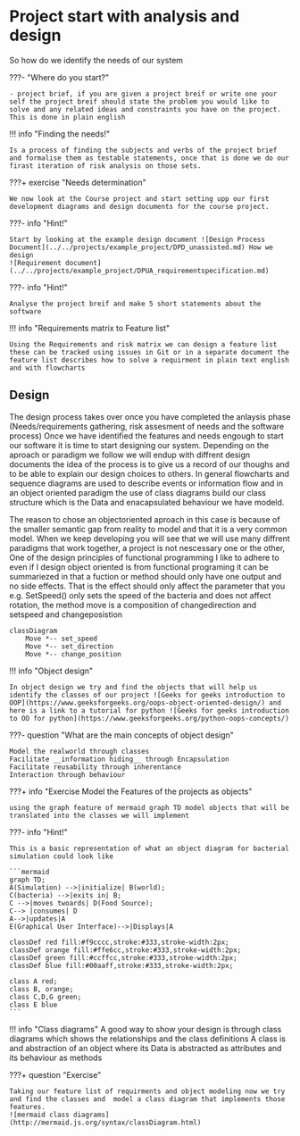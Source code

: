 # Project start with analysis and design

So how do we identify the needs of our system

???- "Where do you start?"
        
    - project brief, if you are given a project breif or write one your self the project breif should state the problem you would like to solve and any related ideas and constraints you have on the project. This is done in plain english

!!! info "Finding the needs!"

    Is a process of finding the subjects and verbs of the project brief and formalise them as testable statements, once that is done we do our firast iteration of risk analysis on those sets.

???+ exercise "Needs determination"
    
    We now look at the Course project and start setting upp our first development diagrams and design documents for the course project.

???- info "Hint!" 

    Start by looking at the example design document ![Design Process Document](../../projects/example_project/DPD_unassisted.md) How we design
    ![Requirement document](../../projects/example_project/DPUA_requirementspecification.md)

???- info "Hint!" 

    Analyse the project breif and make 5 short statements about the software

!!! info "Requirements matrix to Feature list"

    Using the Requirements and risk matrix we can design a feature list these can be tracked using issues in Git or in a separate document the feature list describes how to solve a requirment in plain text english and with flowcharts


## Design

The design process takes over once you have completed the anlaysis phase (Needs/requirements gathering, risk assesment of needs and the software process) Once we have identified the features and needs engough to start our software it is time to start designing our system. Depending on the aproach or paradigm we follow we will endup with diffrent design documents the idea of the process is to give us a record of our thoughs and to be able to explain our design choices to others. In general flowcharts and sequence diagrams are used to describe events or information flow and in an object oriented paradigm the use of class diagrams build our class structure which is the Data and enacapsulated behaviour we have modeld.

The reason to chose an objectoriented aproach in this case is because of the smaller semantic gap from reality to model and that it is a very common model. When we keep developing you will see that we will use many diffrent paradigms that work together, a project is not nescessary one or the other, One of the design principles of functional programming I like to adhere to even if I design object oriented is from functional programing it can be summariezed in that a fuction or method should only have one output and no side effects. That is the effect should only affect the parameter that you e.g. SetSpeed() only sets the speed of the bacteria and does not affect rotation, the method move is a composition of changedirection and setspeed and changeposistion

```mermaid
classDiagram
    Move *-- set_speed
    Move *-- set_direction
    Move *-- change_position
```


!!! info "Object design"

    In object design we try and find the objects that will help us identify the classes of our project ![Geeks for geeks introduction to OOP](https://www.geeksforgeeks.org/oops-object-oriented-design/) and here is a link to a tutorial for python ![Geeks for geeks introduction to OO for python](https://www.geeksforgeeks.org/python-oops-concepts/)

???- question "What are the main concepts of object design"

    Model the realworld through classes
    Facilitate __information hiding__ through Encapsulation
    Facilitate reusability through inherentance
    Interaction through behaviour

???+ info "Exercise Model the Features of the projects as objects"
    
    using the graph feature of mermaid graph TD model objects that will be translated into the classes we will implement

???- info "Hint!"

    This is a basic representation of what an object diagram for bacterial simulation could look like

    ```mermaid
    graph TD;
    A(Simulation) -->|initialize| B(world);
    C(bacteria) -->|exits in| B;
    C -->|moves twoards| D(Food Source);
    C--> |consumes| D
    A-->|updates|A
    E(Graphical User Interface)-->|Displays|A
    
    classDef red fill:#f9cccc,stroke:#333,stroke-width:2px;
    classDef orange fill:#ffe6cc,stroke:#333,stroke-width:2px;
    classDef green fill:#ccffcc,stroke:#333,stroke-width:2px;
    classDef blue fill:#00aaff,stroke:#333,stroke-width:2px;
    
    class A red;
    class B, orange;
    class C,D,G green;
    class E blue
    ```

!!! info "Class diagrams"
    A good way to show your design is through class diagrams which shows the relationships and the class definitions 
    A class is and abstraction of an object where its Data is abstracted as attributes and its behaviour as methods

???+ question "Exercise"

    Taking our feature list of requirments and object modeling now we try and find the classes and  model a class diagram that implements those features.
    ![mermaid class diagrams](http://mermaid.js.org/syntax/classDiagram.html)



     
